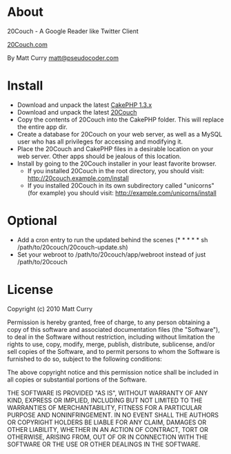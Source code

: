 About
=====
20Couch - A Google Reader like Twitter Client

[20Couch.com](http://www.20couch.com)

By Matt Curry <matt@pseudocoder.com>

Install
=======
* Download and unpack the latest [CakePHP 1.3.x](http://github.com/cakephp/cakephp/downloads)
* Download and unpack the latest [20Couch](http://github.com/mcurry/20couch/downloads)
* Copy the contents of 20Couch into the CakePHP folder.  This will replace the entire app dir.
* Create a database for 20Couch on your web server, as well as a MySQL user who has all privileges for accessing and modifying it.
* Place the 20Couch and CakePHP files in a desirable location on your web server.  Other apps should be jealous of this location.
* Install by going to the 20Couch installer in your least favorite browser.
	* If you installed 20Couch in the root directory, you should visit: http://20couch.example.com/install
	* If you installed 20Couch in its own subdirectory called "unicorns" (for example) you should visit: http://example.com/unicorns/install
	
Optional
========
* Add a cron entry to run the updated behind the scenes (* * * * * sh /path/to/20couch/20couch-update.sh)
* Set your webroot to /path/to/20couch/app/webroot instead of just /path/to/20couch

License
=======
Copyright (c) 2010 Matt Curry

Permission is hereby granted, free of charge, to any person obtaining a copy
of this software and associated documentation files (the "Software"), to deal
in the Software without restriction, including without limitation the rights
to use, copy, modify, merge, publish, distribute, sublicense, and/or sell
copies of the Software, and to permit persons to whom the Software is
furnished to do so, subject to the following conditions:

The above copyright notice and this permission notice shall be included in
all copies or substantial portions of the Software.

THE SOFTWARE IS PROVIDED "AS IS", WITHOUT WARRANTY OF ANY KIND, EXPRESS OR
IMPLIED, INCLUDING BUT NOT LIMITED TO THE WARRANTIES OF MERCHANTABILITY,
FITNESS FOR A PARTICULAR PURPOSE AND NONINFRINGEMENT. IN NO EVENT SHALL THE
AUTHORS OR COPYRIGHT HOLDERS BE LIABLE FOR ANY CLAIM, DAMAGES OR OTHER
LIABILITY, WHETHER IN AN ACTION OF CONTRACT, TORT OR OTHERWISE, ARISING FROM,
OUT OF OR IN CONNECTION WITH THE SOFTWARE OR THE USE OR OTHER DEALINGS IN
THE SOFTWARE.